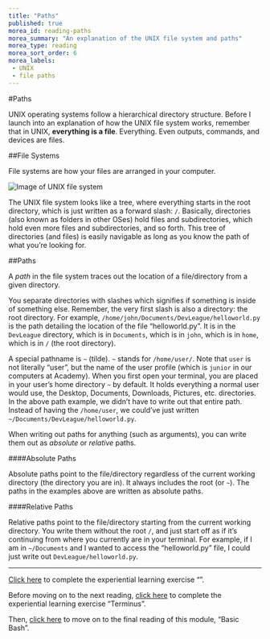 ```yaml
---
title: "Paths"
published: true
morea_id: reading-paths
morea_summary: "An explanation of the UNIX file system and paths"
morea_type: reading
morea_sort_order: 6
morea_labels:
 - UNIX
 - file paths
---
```


#Paths

UNIX operating systems follow a hierarchical directory structure. Before I launch into an explanation of how the UNIX file system works, remember that in UNIX, **everything is a file**. Everything. Even outputs, commands, and devices are files. 

##File Systems

File systems are how your files are arranged in your computer.

![Image of UNIX file system](http://faculty.salina.k-state.edu/tim/unix_sg/_images/Unix_file_sys.png)

The UNIX file system looks like a tree, where everything starts in the root directory, which is just written as a forward slash: `/`. Basically, directories (also known as folders in other OSes) hold files and subdirectories, which hold even more files and subdirectories, and so forth. This tree of directories (and files) is easily navigable as long as you know the path of what you’re looking for.

##Paths

A *path* in the file system traces out the location of a file/directory from a given directory.

You separate directories with slashes which signifies if something is inside of something else. Remember, the very first slash is also a directory: the root directory. For example, `/home/john/Documents/DevLeague/helloworld.py` is the path detailing the location of the file “helloworld.py”. It is in the `DevLeague` directory, which is in `Documents`, which is in `john`, which is in `home`, which is in `/` (the root directory).

A special pathname is `~` (tilde). `~` stands for `/home/user/`. Note that `user` is not literally “user”, but the name of the user profile (which is `junior` in our computers at Academy). When you first open your terminal, you are placed in your user’s home directory `~` by default. It holds everything a normal user would use, the Desktop, Documents, Downloads, Pictures, etc. directories. In the above path example, we didn’t have to write out that entire path. Instead of having the `/home/user`, we could’ve just written `~/Documents/DevLeague/helloworld.py`. 

When writing out paths for anything (such as arguments), you can write them out as *absolute* or *relative* paths.

####Absolute Paths

Absolute paths point to the file/directory regardless of the current working directory (the directory you are in). It always includes the root (or `~`). The paths in the examples above are written as absolute paths.

####Relative Paths

Relative paths point to the file/directory starting from the current working directory. You write them without the root `/`, and just start off as if it’s continuing from where you currently are in your terminal. For example, if I am in `~/Documents` and I wanted to access the “helloworld.py” file, I could just write out `DevLeague/helloworld.py`.

---

[Click here](https://junior-devleague.github.io/JDLA-Web-Development/morea/2_Intro_to_Command_Line/experience-paths.html) to complete the experiential learning exercise “”.

Before moving on to the next reading, [click here](https://junior-devleague.github.io/JDLA-Web-Development/morea/2_Intro_to_Command_Line/experience-terminus.html) to complete the experiential learning exercise “Terminus”.

Then, [click here](https://junior-devleague.github.io/JDLA-Web-Development/morea/2_Intro_to_Command_Line/reading-basic-bash.html) to move on to the final reading of this module, “Basic Bash”.

